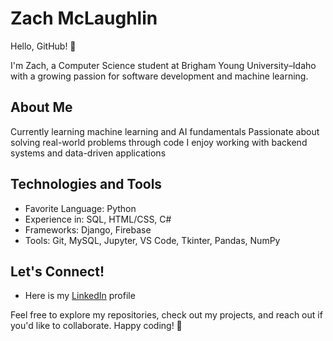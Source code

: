 # Zach McLaughlin

Hello, GitHub! 👋

I'm Zach, a Computer Science student at Brigham Young University–Idaho with a growing passion for software development and machine learning.

## About Me

Currently learning machine learning and AI fundamentals
Passionate about solving real-world problems through code
I enjoy working with backend systems and data-driven applications

## Technologies and Tools

- Favorite Language: Python
- Experience in: SQL, HTML/CSS, C#
- Frameworks: Django, Firebase  
- Tools: Git, MySQL, Jupyter, VS Code, Tkinter, Pandas, NumPy

## Let's Connect!

- Here is my [LinkedIn](https://www.linkedin.com/in/zachwmcl/) profile

Feel free to explore my repositories, check out my projects, and reach out if you'd like to collaborate. Happy coding! 🚀
